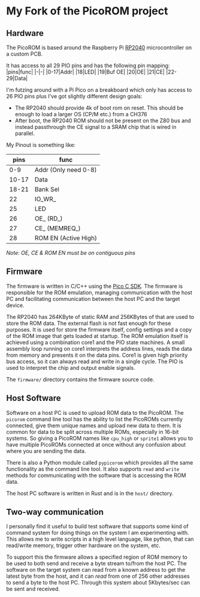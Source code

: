 # My Fork of the PicoROM project



## Hardware
The PicoROM is based around the Raspberry Pi [RP2040](https://www.raspberrypi.com/products/rp2040/) microcontroller on a custom PCB.

It has access to all 29 PIO pins and has the following pin mapping:
|pins|func|
|-|-|
|0-17|Addr|
|18|LED|
|19|Buf OE|
|20|OE|
|21|CE|
|22-29|Data|

I'm futzing around with a Pi Pico on a breakboard which only has access to 26 PIO pins plus I've got slightly different design goals:
- The RP2040 should provide 4k of boot rom on reset. This should be enough to load a larger OS (CP/M etc.) from a CH376
- After boot, the RP2040 ROM should not be present on the Z80 bus and instead passthrough the CE signal to a SRAM chip that is wired in parallel.

My Pinout is something like:

|pins|func|
|-|-|
|0-9|Addr (Only need 0-8)|
|10-17|Data|
|18-21|Bank Sel|
|22|IO_WR_|
|25|LED|
|26|OE_ (RD_)|              
|27|CE_ (MEMREQ_)|
|28|ROM EN (Active High)|


*Note: OE, CE & ROM EN must be on contiguous pins*

## Firmware
The firmware is written in C/C++ using the [Pico C SDK](https://www.raspberrypi.com/documentation/pico-sdk/). The firmware is responsible for the ROM emulation, managing communication with the host PC and facilitating communication between the host PC and the target device.

The RP2040 has 264KByte of static RAM and 256KBytes of that are used to store the ROM data. The external flash is not fast enough for these purposes. It is used for store the firmware itself, config settings and a copy of the ROM image that gets loaded at startup. The ROM emulation itself is achieved using a combination core1 and the PIO state machines. A small assembly loop running on core1 interprets the address lines, reads the data from memory and presents it on the data pins. Core1 is given high priority bus access, so it can always read and write in a single cycle. The PIO is used to interpret the chip and output enable signals.

The `firmware/` directory contains the firmware source code.

## Host Software
Software on a host PC is used to upload ROM data to the PicoROM. The `picorom` command line tool has the ability to list the PicoROMs currently connected, give them unique names and upload new data to them. It is common for data to be split across multiple ROMs, especially in 16-bit systems. So giving a PicoROM names like `cpu_high` or `sprite1` allows you to have multiple PicoROMs connected at once without any confusion about where you are sending the data.

There is also a Python module called `pypicorom` which provides all the same functionality as the command line tool. It also supports `read` and `write` methods for communicating with the software that is accessing the ROM data.

The host PC software is written in Rust and is in the `host/` directory.

## Two-way communication
I personally find it useful to build test software that supports some kind of command system for doing things on the system I am experimenting with. This allows me to write scripts in a high level language, like python, that can read/write memory, trigger other hardware on the system, etc.

To support this the firmware allows a specified region of ROM memory to be used to both send and receive a byte stream to/from the host PC. The software on the target system can read from a known address to get the latest byte from the host, and it can *read* from one of 256 other addresses to send a byte to the host PC. Through this system about 5Kbytes/sec can be sent and received.

